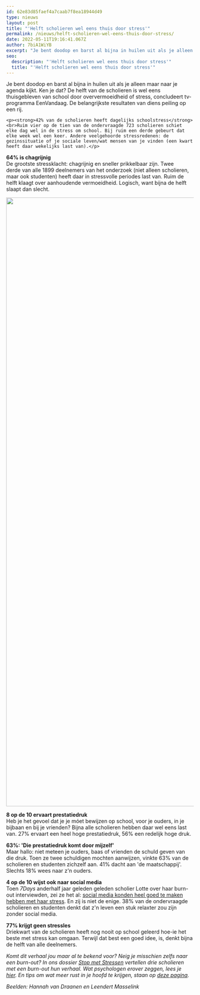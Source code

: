 ```yaml
---
id: 62e83d85faef4a7caab7f8ea18944d49
type: nieuws
layout: post
title: "'Helft scholieren wel eens thuis door stress'"
permalink: /nieuws/helft-scholieren-wel-eens-thuis-door-stress/
date: 2022-05-11T19:16:41.067Z
author: 7biA1WiYB
excerpt: "Je bent doodop en barst al bijna in huilen uit als je alleen maar naar je agenda kíjkt. Ken je dat? De helft van de scholieren is wel eens thuisgebleven van school door oververmoeidheid of stress, concludeert tv-programma EenVandaag. De belangrijkste resultaten van diens peiling op een rij.  "
seo:
  description: "'Helft scholieren wel eens thuis door stress'"
  title: "'Helft scholieren wel eens thuis door stress'"
---
```

Je bent doodop en barst al bijna in huilen uit als je alleen maar naar je agenda kíjkt. Ken je dat? De helft van de scholieren is wel eens thuisgebleven van school door oververmoeidheid of stress, concludeert tv-programma EenVandaag. De belangrijkste resultaten van diens peiling op een rij.  

    <p><strong>42% van de scholieren heeft dagelijks schoolstress</strong><br>Ruim vier op de tien van de ondervraagde 723 scholieren schiet elke dag wel in de stress om school. Bij ruim een derde gebeurt dat elke week wel een keer. Andere veelgehoorde stressredenen: de gezinssituatie of je sociale leven/wat mensen van je vinden (een kwart heeft daar wekelijks last van).</p>
<p><strong>64% is chagrijnig</strong><br>De grootste stressklacht: chagrijnig en sneller prikkelbaar zijn. Twee derde van alle 1899 deelnemers van het onderzoek (niet alleen scholieren, maar ook studenten) heeft daar in stressvolle periodes last van. Ruim de helft klaagt over aanhoudende vermoeidheid. Logisch, want bijna de helft slaapt dan slecht. </p>
<p><div class="media media-element-container media-default"><div id="file-14627" class="file file-image file-image-jpeg">

        
  
  <div class="content">
    <img title="Illustratie Leendert Masselink" height="1633" width="2709" class="media-element file-default" src="https://7dagen.netlify.app/sites/default/files/stressalarmbel2.jpg" alt="">  </div>

  
</div>
</div>
<p><strong>8 op de 10 ervaart prestatiedruk</strong><br>Heb je het gevoel dat je je móet bewijzen op school, voor je ouders, in je bijbaan en bij je vrienden? Bijna alle scholieren hebben daar wel eens last van. 27% ervaart een heel hoge prestatiedruk, 56% een redelijk hoge druk.</p>
<p><strong>63%: 'Die prestatiedruk komt door mijzelf'</strong><br>Maar hallo: niet meteen je ouders, baas of vrienden de schuld geven van die druk. Toen ze twee schuldigen mochten aanwijzen, vinkte 63% van de scholieren en studenten zichzelf aan. 41% dacht aan 'de maatschappij'. Slechts 18% wees naar z'n ouders.</p>
<p><strong>4 op de 10 wijst ook naar social media</strong><br>Toen <em>7Days</em> anderhalf jaar geleden geleden scholier Lotte over haar burn-out interviewden, zei ze het al: <a href="https://7dagen.netlify.app/lifestyle/zelf-denk-ik-dat-social-media-er-elk-geval-mee-te-maken-hebben">social media konden heel goed te maken hebben met haar stress</a>. En zij is niet de enige. 38% van de ondervraagde scholieren en studenten denkt dat z'n leven een stuk relaxter zou zijn zonder social media.</p>
<p><strong>77% krijgt geen stressles</strong><br>Driekwart van de scholieren heeft nog nooit op school geleerd hoe-ie het beste met stress kan omgaan. Terwijl dat best een goed idee, is, denkt bijna de helft van alle deelnemers. </p>
<p><em>Komt dit verhaal jou maar al te bekend voor? Neig je misschien zelfs naar een burn-out? In ons dossier <a href="https://7dagen.netlify.app/burn-out">Stop met Stressen</a> vertellen drie scholieren met een burn-out hun verhaal. Wat psychologen erover zeggen, lees je <a href="https://7dagen.netlify.app/lifestyle/jongeren-moeten-meer-en-meer">hier</a>. En tips om wat meer rust in je hoofd te krijgen, staan op <a href="https://7dagen.netlify.app/school/minder-stress-2016">deze pagina</a>.</em></p>
<p><em>Beelden: Hannah van Draanen en Leendert Masselink</em></p>  
